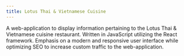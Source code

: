 ```yaml
---
title: Lotus Thai & Vietnamese Cuisine
---
```


A web-application to display information pertaining to the Lotus Thai & Vietnamese cuisine restaurant. Written in JavaScript utilizing the React framework. Emphasis on a modern and responsive user interface while optimizing SEO to increase custom traffic to the web-application.
